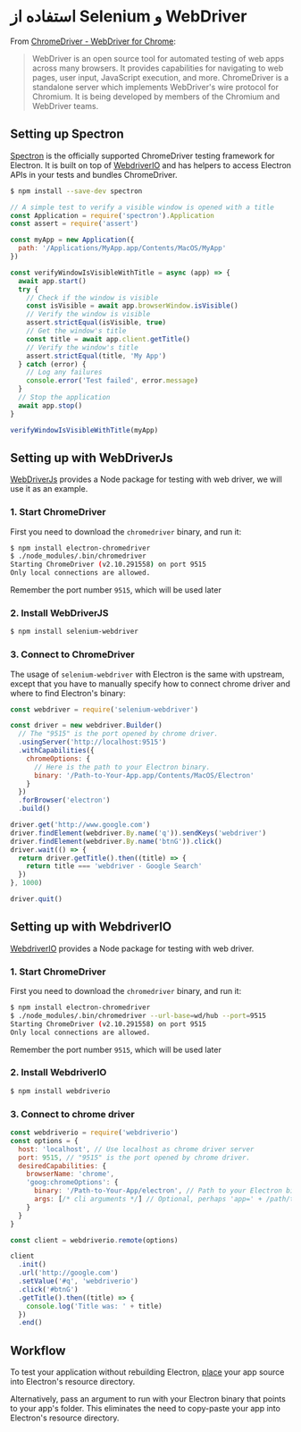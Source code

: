 # استفاده از Selenium و WebDriver

From [ChromeDriver - WebDriver for Chrome][chrome-driver]:

> WebDriver is an open source tool for automated testing of web apps across many browsers. It provides capabilities for navigating to web pages, user input, JavaScript execution, and more. ChromeDriver is a standalone server which implements WebDriver's wire protocol for Chromium. It is being developed by members of the Chromium and WebDriver teams.

## Setting up Spectron

[Spectron][spectron] is the officially supported ChromeDriver testing framework for Electron. It is built on top of [WebdriverIO](https://webdriver.io/) and has helpers to access Electron APIs in your tests and bundles ChromeDriver.

```sh
$ npm install --save-dev spectron
```

```javascript
// A simple test to verify a visible window is opened with a title
const Application = require('spectron').Application
const assert = require('assert')

const myApp = new Application({
  path: '/Applications/MyApp.app/Contents/MacOS/MyApp'
})

const verifyWindowIsVisibleWithTitle = async (app) => {
  await app.start()
  try {
    // Check if the window is visible
    const isVisible = await app.browserWindow.isVisible()
    // Verify the window is visible
    assert.strictEqual(isVisible, true)
    // Get the window's title
    const title = await app.client.getTitle()
    // Verify the window's title
    assert.strictEqual(title, 'My App')
  } catch (error) {
    // Log any failures
    console.error('Test failed', error.message)
  }
  // Stop the application
  await app.stop()
}

verifyWindowIsVisibleWithTitle(myApp)
```

## Setting up with WebDriverJs

[WebDriverJs](https://www.selenium.dev/selenium/docs/api/javascript/index.html) provides a Node package for testing with web driver, we will use it as an example.

### 1. Start ChromeDriver

First you need to download the `chromedriver` binary, and run it:

```sh
$ npm install electron-chromedriver
$ ./node_modules/.bin/chromedriver
Starting ChromeDriver (v2.10.291558) on port 9515
Only local connections are allowed.
```

Remember the port number `9515`, which will be used later

### 2. Install WebDriverJS

```sh
$ npm install selenium-webdriver
```

### 3. Connect to ChromeDriver

The usage of `selenium-webdriver` with Electron is the same with upstream, except that you have to manually specify how to connect chrome driver and where to find Electron's binary:

```javascript
const webdriver = require('selenium-webdriver')

const driver = new webdriver.Builder()
  // The "9515" is the port opened by chrome driver.
  .usingServer('http://localhost:9515')
  .withCapabilities({
    chromeOptions: {
      // Here is the path to your Electron binary.
      binary: '/Path-to-Your-App.app/Contents/MacOS/Electron'
    }
  })
  .forBrowser('electron')
  .build()

driver.get('http://www.google.com')
driver.findElement(webdriver.By.name('q')).sendKeys('webdriver')
driver.findElement(webdriver.By.name('btnG')).click()
driver.wait(() => {
  return driver.getTitle().then((title) => {
    return title === 'webdriver - Google Search'
  })
}, 1000)

driver.quit()
```

## Setting up with WebdriverIO

[WebdriverIO](https://webdriver.io/) provides a Node package for testing with web driver.

### 1. Start ChromeDriver

First you need to download the `chromedriver` binary, and run it:

```sh
$ npm install electron-chromedriver
$ ./node_modules/.bin/chromedriver --url-base=wd/hub --port=9515
Starting ChromeDriver (v2.10.291558) on port 9515
Only local connections are allowed.
```

Remember the port number `9515`, which will be used later

### 2. Install WebdriverIO

```sh
$ npm install webdriverio
```

### 3. Connect to chrome driver

```javascript
const webdriverio = require('webdriverio')
const options = {
  host: 'localhost', // Use localhost as chrome driver server
  port: 9515, // "9515" is the port opened by chrome driver.
  desiredCapabilities: {
    browserName: 'chrome',
    'goog:chromeOptions': {
      binary: '/Path-to-Your-App/electron', // Path to your Electron binary.
      args: [/* cli arguments */] // Optional, perhaps 'app=' + /path/to/your/app/
    }
  }
}

const client = webdriverio.remote(options)

client
  .init()
  .url('http://google.com')
  .setValue('#q', 'webdriverio')
  .click('#btnG')
  .getTitle().then((title) => {
    console.log('Title was: ' + title)
  })
  .end()
```

## Workflow

To test your application without rebuilding Electron, [place](https://github.com/electron/electron/blob/master/docs/tutorial/application-distribution.md) your app source into Electron's resource directory.

Alternatively, pass an argument to run with your Electron binary that points to your app's folder. This eliminates the need to copy-paste your app into Electron's resource directory.

[chrome-driver]: https://sites.google.com/a/chromium.org/chromedriver/
[spectron]: https://electronjs.org/spectron

